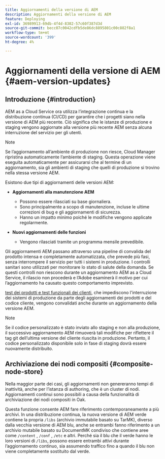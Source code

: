 ```yaml
---
title: Aggiornamenti della versione di AEM
description: Aggiornamenti della versione di AEM
feature: Deploying
exl-id: 36989913-69db-4f4d-8302-57c60f387d3d
source-git-commit: becc07c0042cdfb5de86dc8895801c00c882f8a1
workflow-type: tm+mt
source-wordcount: '399'
ht-degree: 4%

---
```



# Aggiornamenti della versione di AEM {#aem-version-updates}

## Introduzione {#introduction}

AEM as a Cloud Service ora utilizza l’integrazione continua e la distribuzione continua (CI/CD) per garantire che i progetti siano nella versione di AEM più recente. Ciò significa che le istanze di produzione e staging vengono aggiornate alla versione più recente AEM senza alcuna interruzione del servizio per gli utenti.

>[!NOTE]
>
>Se l’aggiornamento all’ambiente di produzione non riesce, Cloud Manager ripristina automaticamente l’ambiente di staging. Questa operazione viene eseguita automaticamente per assicurarsi che al termine di un aggiornamento, sia gli ambienti di staging che quelli di produzione si trovino nella stessa versione AEM.

Esistono due tipi di aggiornamenti delle versioni AEM:

* **Aggiornamenti alla manutenzione AEM**

   * Possono essere rilasciati su base giornaliera.
   * Sono principalmente a scopo di manutenzione, incluse le ultime correzioni di bug e gli aggiornamenti di sicurezza.
   * Hanno un impatto minimo poiché le modifiche vengono applicate regolarmente.

* **Nuovi aggiornamenti delle funzioni**

   * Vengono rilasciati tramite un programma mensile prevedibile.

Gli aggiornamenti AEM passano attraverso una pipeline di convalida del prodotto intensa e completamente automatizzata, che prevede più fasi, senza interrompere il servizio per tutti i sistemi in produzione. I controlli sanitari sono utilizzati per monitorare lo stato di salute della domanda. Se questi controlli non riescono durante un aggiornamento AEM as a Cloud Service, il rilascio non procederà e l’Adobe esaminerà il motivo per cui l’aggiornamento ha causato questo comportamento imprevisto.

[test dei prodotti e test funzionali dei clienti,](/help/implementing/cloud-manager/overview-test-results.md#functional-testing) che impediscono l&#39;interruzione dei sistemi di produzione da parte degli aggiornamenti dei prodotti e del codice cliente, vengono convalidati anche durante un aggiornamento della versione AEM.

>[!NOTE]
>
>Se il codice personalizzato è stato inviato allo staging e non alla produzione, il successivo aggiornamento AEM rimuoverà tali modifiche per riflettere il tag git dell’ultima versione del cliente riuscita in produzione. Pertanto, il codice personalizzato disponibile solo in fase di staging dovrà essere nuovamente distribuito.

## Archiviazione dei nodi compositi {#composite-node-store}

Nella maggior parte dei casi, gli aggiornamenti non genereranno tempi di inattività, anche per l’istanza di authoring, che è un cluster di nodi. Aggiornamenti continui sono possibili a causa della funzionalità di archiviazione dei nodi compositi in Oak.

Questa funzione consente AEM fare riferimento contemporaneamente a più archivi. In una distribuzione continua, la nuova versione di AEM verde contiene la propria `/libs` (archivio immutabile basato su TarMK), diverso dalla vecchia versione di AEM blu, anche se entrambi fanno riferimento a un archivio mutabile basato su DocumentMK condiviso che contiene aree come `/content` , `/conf` , `/etc` e altri. Perché sia il blu che il verde hanno le loro versioni di `/libs`, possono essere entrambi attivi durante l’aggiornamento continuo, sia assumendo traffico fino a quando il blu non viene completamente sostituito dal verde.
